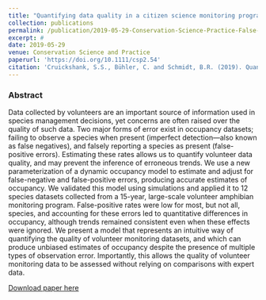 ```yaml
---
title: "Quantifying data quality in a citizen science monitoring program: False negatives, false positives and occupancy trends"
collection: publications
permalink: /publication/2019-05-29-Conservation-Science-Practice-False-Positives-Mode
excerpt: #
date: 2019-05-29
venue: Conservation Science and Practice
paperurl: 'https://doi.org/10.1111/csp2.54'
citation: 'Cruickshank, S.S., Bühler, C. and Schmidt, B.R. (2019). Quantifying data quality in a citizen science monitoring program: False negatives, false positives and occupancy trends.  <i>Conservation Science and Practice</i>. e54'
---
```



### Abstract

Data collected by volunteers are an important source of information used in species management decisions, yet concerns are often raised over the quality of such data. Two major forms of error exist in occupancy datasets; failing to observe a species when present (imperfect detection—also known as false negatives), and falsely reporting a species as present (false-positive errors). Estimating these rates allows us to quantify volunteer data quality, and may prevent the inference of erroneous trends. We use a new parameterization of a dynamic occupancy model to estimate and adjust for false-negative and false-positive errors, producing accurate estimates of occupancy. We validated this model using simulations and applied it to 12 species datasets collected from a 15-year, large-scale volunteer amphibian monitoring program. False-positive rates were low for most, but not all, species, and accounting for these errors led to quantitative differences in occupancy, although trends remained consistent even when these effects were ignored. We present a model that represents an intuitive way of quantifying the quality of volunteer monitoring datasets, and which can produce unbiased estimates of occupancy despite the presence of multiple types of observation error. Importantly, this allows the quality of volunteer monitoring data to be assessed without relying on comparisons with expert data.

[Download paper here](https://doi.org/10.1111/csp2.54)

